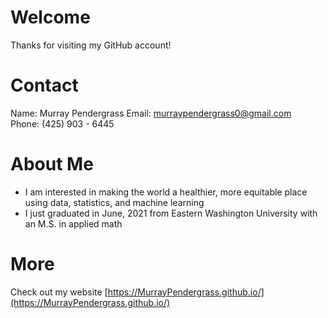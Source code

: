# Welcome
Thanks for visiting my GitHub account!

# Contact
Name: Murray Pendergrass 
Email: [murraypendergrass0@gmail.com](mailto:murraypendergrass0@gmail.com)  
Phone: (425) 903 - 6445

# About Me
* I am interested in making the world a healthier, more equitable place using data, statistics, and machine learning
* I just graduated in June, 2021 from Eastern Washington University with an M.S. in applied math

# More
Check out my website 
[https://MurrayPendergrass.github.io/](https://MurrayPendergrass.github.io/)
